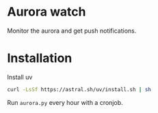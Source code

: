 # Aurora watch

Monitor the aurora and get push notifications.

# Installation

Install uv
```sh
curl -LsSf https://astral.sh/uv/install.sh | sh
```

Run `aurora.py` every hour with a cronjob.
